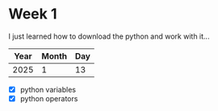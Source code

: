 # Week 1

I just learned how to download the python and work with it...

|Year|Month|Day|
|--|--|--|
|2025|1|13|

- [x] python variables
- [x] python operators